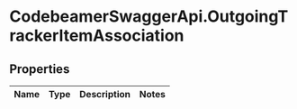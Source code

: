 # CodebeamerSwaggerApi.OutgoingTrackerItemAssociation

## Properties
Name | Type | Description | Notes
------------ | ------------- | ------------- | -------------
